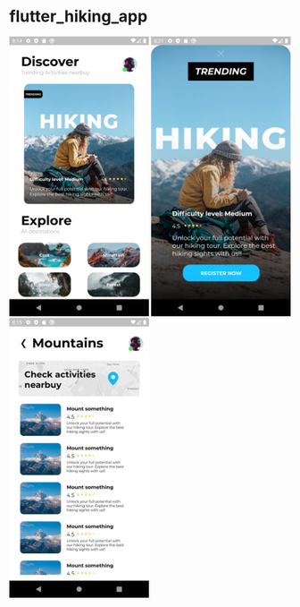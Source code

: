 # flutter_hiking_app

<img src="hiking_app/assets/images/app1.png" width="250"> <img src="hiking_app/assets/images/app2.png" width="250"> <img src="hiking_app/assets/images/app3.png" width="250">
